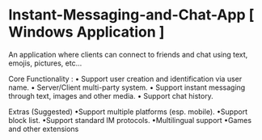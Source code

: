 # Instant-Messaging-and-Chat-App [ Windows Application ]
An application where clients can connect to friends and chat using text, emojis, pictures, etc...

Core Functionality :
• Support user creation and identification
via user name.
• Server/Client multi-party system.
• Support instant messaging through text,
images and other media.
• Support chat history.

Extras (Suggested)
•Support multiple platforms (esp. mobile).
•Support block list.
•Support standard IM protocols.
•Multilingual support
•Games and other extensions
